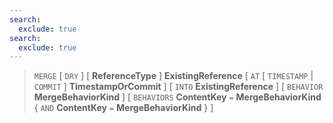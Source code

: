 ```yaml
---
search:
  exclude: true
search:
  exclude: true
---
```

<!--start-->

> `MERGE`
  \[ `DRY` \]
  \[ **ReferenceType** \]
  **ExistingReference**
  \[ `AT`
      \[
              `TIMESTAMP` | `COMMIT`
          \]
      **TimestampOrCommit** \]
  \[ `INTO` **ExistingReference** \]
  \[ `BEHAVIOR` **MergeBehaviorKind** \]
  \[ `BEHAVIORS` **ContentKey** `=` **MergeBehaviorKind**
      \{ `AND` **ContentKey** `=` **MergeBehaviorKind** \}
      \]
  

